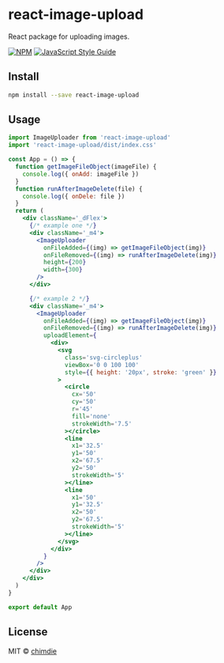 # react-image-upload

React package for uploading images.

[![NPM](https://img.shields.io/npm/v/react-image-upload.svg)](https://www.npmjs.com/package/react-image-upload) [![JavaScript Style Guide](https://img.shields.io/badge/code_style-standard-brightgreen.svg)](https://standardjs.com)

## Install

```bash
npm install --save react-image-upload
```

## Usage

```jsx
import ImageUploader from 'react-image-upload'
import 'react-image-upload/dist/index.css'

const App = () => {
  function getImageFileObject(imageFile) {
    console.log({ onAdd: imageFile })
  }
  function runAfterImageDelete(file) {
    console.log({ onDele: file })
  }
  return (
    <div className='_dFlex'>
      {/* example one */}
      <div className='_m4'>
        <ImageUploader
          onFileAdded={(img) => getImageFileObject(img)}
          onFileRemoved={(img) => runAfterImageDelete(img)}
          height={200}
          width={300}
        />
      </div>

      {/* example 2 */}
      <div className='_m4'>
        <ImageUploader
          onFileAdded={(img) => getImageFileObject(img)}
          onFileRemoved={(img) => runAfterImageDelete(img)}
          uploadElement={
            <div>
              <svg
                class='svg-circleplus'
                viewBox='0 0 100 100'
                style={{ height: '20px', stroke: 'green' }}
              >
                <circle
                  cx='50'
                  cy='50'
                  r='45'
                  fill='none'
                  strokeWidth='7.5'
                ></circle>
                <line
                  x1='32.5'
                  y1='50'
                  x2='67.5'
                  y2='50'
                  strokeWidth='5'
                ></line>
                <line
                  x1='50'
                  y1='32.5'
                  x2='50'
                  y2='67.5'
                  strokeWidth='5'
                ></line>
              </svg>
            </div>
          }
        />
      </div>
    </div>
  )
}

export default App
```

## License

MIT © [chimdie](https://github.com/chimdie)
